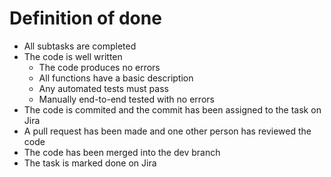 # Definition of done
 - All subtasks are completed
 - The code is well written
	- The code produces no errors
	- All functions have a basic description
	- Any automated tests must pass
	- Manually end-to-end tested with no errors
 - The code is commited and the commit has been assigned to the task on Jira
 - A pull request has been made and one other person has reviewed the code
 - The code has been merged into the dev branch
 - The task is marked done on Jira
